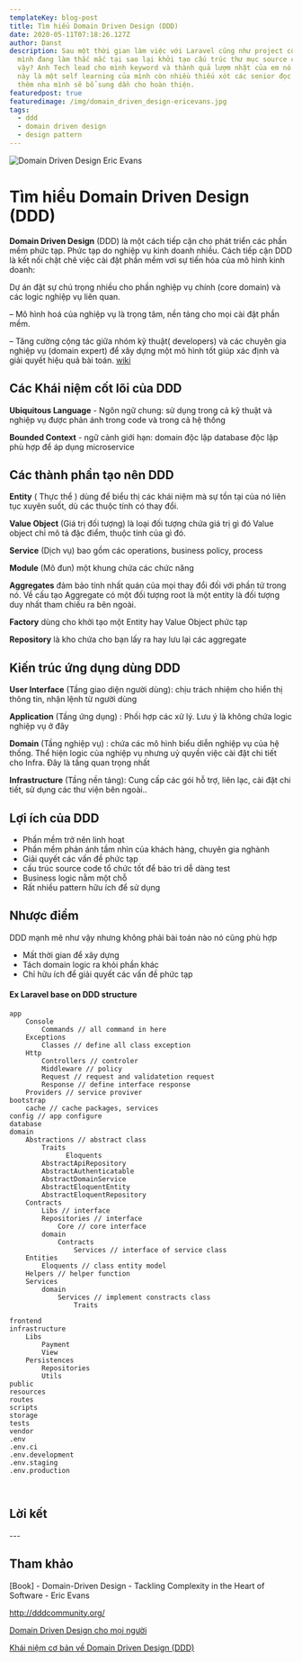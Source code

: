 ```yaml
---
templateKey: blog-post
title: Tìm hiểu Domain Driven Design (DDD)
date: 2020-05-11T07:18:26.127Z
author: Danst
description: Sau một thời gian làm việc với Laravel cũng như project công ty mà
  mình đang làm thắc mắc tại sao lại khởi tạo cấu trúc thư mục source code như
  vậy? Anh Tech lead cho mình keyword và thành quả lượm nhặt của em nó. Bài viết
  này là một self learning của mình còn nhiều thiếu xót các senior đọc góp ý
  thêm nha mình sẽ bổ sung dần cho hoàn thiện.
featuredpost: true
featuredimage: /img/domain_driven_design-ericevans.jpg
tags:
  - ddd
  - domain driven design
  - design pattern
---
```

![Domain Driven Design Eric Evans](/img/domain_driven_design-ericevans.jpg "Domain Driven Design Eric Evans")

# Tìm hiểu Domain Driven Design (DDD)

**Domain Driven Design** (DDD) là một cách tiếp cận cho phát triển các phần mềm phức tạp. Phức tạp do nghiệp vụ kinh doanh nhiều. Cách tiếp cận DDD là kết nối chặt chẽ việc cài đặt phần mềm vơi sự tiến hóa của mô hình kinh doanh:

Dự án đặt sự chú trọng nhiều cho phần nghiệp vụ chính (core domain) và các logic nghiệp vụ liên quan.

– Mô hình hoá của nghiệp vụ là trọng tâm, nền tảng cho mọi cài đặt phần mềm.

– Tăng cường cộng tác giữa nhóm kỹ thuật( developers) và các chuyên gia nghiệp vụ (domain expert) để xây dựng một mô hình tốt giúp xác định và giải quyết hiệu quả bài toán. [wiki](https://en.wikipedia.org/wiki/Domain-driven_design)

## Các Khái niệm cốt lõi của DDD

**Ubiquitous Language** - Ngôn ngữ chung: sử dụng trong cả kỹ thuật và nghiệp vụ được phản ánh trong code và trong cả hệ thống

**Bounded Context** - ngữ cảnh giới hạn: domain độc lập database độc lập phù hợp để áp dụng microservice

## Các thành phần tạo nên DDD

**Entity** ( Thực thể ) dùng để biểu thị các khái niệm mà sự tồn tại của nó liên tục xuyên suốt, dù các thuộc tính có thay đổi.

**Value Object** (Giá trị đối tượng) là loại đối tượng chứa giá trị gì đó Value object chỉ mô tả đặc điểm, thuộc tính của gì đó.

**Service** (Dịch vụ) bao gồm các operations, business policy, process

**Module** (Mô đun) một khung chứa các chức năng

**Aggregates** đảm bảo tính nhất quán của mọi thay đổi đối với phần tử trong nó. Về cấu tạo Aggregate có một đối tượng root là một entity là đối tượng duy nhất tham chiếu ra bên ngoài.

**Factory** dùng cho khởi tạo một Entity hay Value Object phức tạp

**Repository** là kho chứa cho bạn lấy ra hay lưu lại các aggregate

## Kiến trúc ứng dụng dùng DDD

**User Interface** (Tầng giao diện người dùng): chịu trách nhiệm cho hiển thị thông tin, nhận lệnh từ người dùng

**Application** (Tầng ứng dụng) : Phối hợp các xử lý. Lưu ý là không chứa logic nghiệp vụ ở đây

**Domain** (Tầng nghiệp vụ) : chứa các mô hình biểu diễn nghiệp vụ của hệ thống. Thể hiện logic của nghiệp vụ nhưng uỷ quyền việc cài đặt chi tiết cho Infra. Đây là tầng quan trọng nhất

**Infrastructure** (Tầng nền tảng): Cung cấp các gói hỗ trợ, liên lạc, cài đặt chi tiết, sử dụng các thư viện bên ngoài..

## **Lợi ích của DDD**

* Phần mềm trở nên linh hoạt
* Phần mềm phản ánh tầm nhìn của khách hàng, chuyên gia nghành
* Giải quyết các vấn đề phức tạp
* cấu trúc source code tổ chức tốt để bảo trì dễ dàng test
* Business logic nằm một chỗ
* Rất nhiều pattern hữu ích để sử dụng

## Nhược điểm

DDD mạnh mẽ như vậy nhưng không phải bài toán nào nó cũng phù hợp

* Mất thời gian để xây dựng
* Tách domain logic ra khỏi phần khác
* Chỉ hữu ích để giải quyết các vấn đề phức tạp



#### Ex  Laravel base on DDD structure

```
app
	Console
		Commands // all command in here
	Exceptions
		Classes // define all class exception
	Http
		Controllers // controler
		Middleware // policy
		Request // request and validatetion request
		Response // define interface response
	Providers // service proviver
bootstrap
	cache // cache packages, services 
config // app configure
database
domain
	Abstractions // abstract class
        Traits
              Eloquents
        AbstractApiRepository
        AbstractAuthenticatable
        AbstractDomainService
        AbstractEloquentEntity
        AbstractEloquentRepository
	Contracts
		Libs // interface
		Repositories // interface
            Core // core interface
		domain
            Contracts
                Services // interface of service class
	Entities
        Eloquents // class entity model
	Helpers // helper function
	Services
		domain
            Services // implement constracts class 
                Traits
		
frontend
infrastructure
	Libs
        Payment
        View
	Persistences
        Repositories
        Utils
public
resources
routes
scripts
storage
tests
vendor
.env
.env.ci
.env.development
.env.staging
.env.production



```

## Lời kết

\---

## Tham khảo

\[Book] - Domain-Driven Design - Tackling Complexity in the Heart of Software - Eric Evans 

<http://dddcommunity.org/>

[Domain Driven Design cho mọi người](<https://labs.septeni-technology.jp/design-2/domain-driven-design/domain-driven-design-cho-moi-nguoi/>)

[Khái niệm cơ bản về Domain Driven Design (DDD)](<https://viblo.asia/p/khai-niem-co-ban-ve-domain-driven-design-ddd-Do754qL4KM6>)
